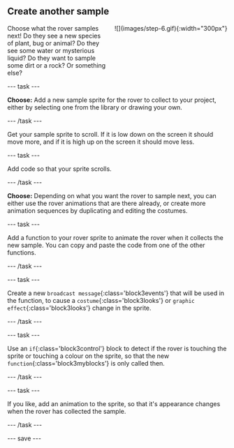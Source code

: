 ## Create another sample

<div style="display: flex; flex-wrap: wrap">
<div style="flex-basis: 200px; flex-grow: 1; margin-right: 15px;">
Choose what the rover samples next! Do they see a new species of plant, bug or animal? Do they see some water or mysterious liquid? Do they want to sample some dirt or a rock? Or something else?
</div>
<div>
![](images/step-6.gif){:width="300px"}
</div>
</div>

--- task ---

**Choose:** Add a new sample sprite for the rover to collect to your project, either by selecting one from the library or drawing your own.

--- /task ---

Get your sample sprite to scroll. If it is low down on the screen it should move more, and if it is high up on the screen it should move less.

--- task ---

Add code so that your sprite scrolls. 

--- /task ---

**Choose:** Depending on what you want the rover to sample next, you can either use the rover animations that are there already, or create more animation sequences by duplicating and editing the costumes.

--- task ---

Add a function to your rover sprite to animate the rover when it collects the new sample. You can copy and paste the code from one of the other functions.

--- /task ---

--- task ---

Create a new `broadcast message`{:class='block3events'} that will be used in the function, to cause a `costume`{:class='block3looks'} or `graphic effect`{:class='block3looks'} change in the sprite.

--- /task ---

--- task ---

Use an `if`{:class='block3control'} block to detect if the rover is touching the sprite or touching a colour on the sprite, so that the new `function`{:class='block3myblocks'} is only called then.

--- /task ---

--- task ---

If you like, add an animation to the sprite, so that it's appearance changes when the rover has collected the sample.

--- /task ---

--- save ---
